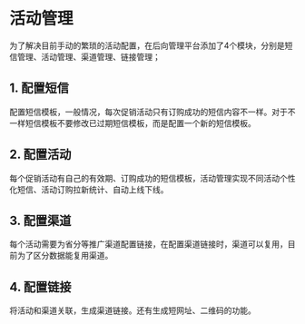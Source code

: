 # 活动管理
为了解决目前手动的繁琐的活动配置，在后向管理平台添加了4个模块，分别是短信管理、活动管理、渠道管理、链接管理；



## 1. 配置短信
配置短信模板，一般情况，每次促销活动只有订购成功的短信内容不一样。对于不一样短信模板不要修改已过期短信模板，而是配置一个新的短信模板。

## 2. 配置活动
每个促销活动有自己的有效期、订购成功的短信模板，活动管理实现不同活动个性化短信、活动订购拉新统计、自动上线下线。

## 3. 配置渠道
每个活动需要为省分等推广渠道配置链接，在配置渠道链接时，渠道可以复用，目前为了区分数据能复用渠道。

## 4. 配置链接
将活动和渠道关联，生成渠道链接。还有生成短网址、二维码的功能。
